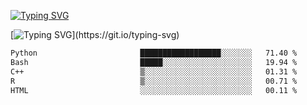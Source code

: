 [![Typing SVG](https://readme-typing-svg.demolab.com?font=Fira+Code&duration=1&pause=1000&center=true&vCenter=true&width=435&lines=Ivy+Streeter)](https://git.io/typing-svg)

[![Typing SVG](https://readme-typing-svg.demolab.com?font=Fira+Code&pause=1000&center=true&width=435&lines=Hello%2C+nice+to+meet+you!;I+am+a+researcher+in+biotech.;I+am+interested+in+bioinformatics.;I+am+self-taught+and+love+learning.;Feel+free+to+reach+out!)](https://git.io/typing-svg)
<!--START_SECTION:waka-->

```txt
Python                       ██████████████████░░░░░░░   71.40 %
Bash                         █████░░░░░░░░░░░░░░░░░░░░   19.94 %
C++                          ▒░░░░░░░░░░░░░░░░░░░░░░░░   01.31 %
R                            ▒░░░░░░░░░░░░░░░░░░░░░░░░   00.71 %
HTML                         ░░░░░░░░░░░░░░░░░░░░░░░░░   00.11 %
```

<!--END_SECTION:waka-->
